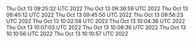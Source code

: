 Thu Oct 13 09:25:32 UTC 2022
Thu Oct 13 09:36:59 UTC 2022
Thu Oct 13 09:40:12 UTC 2022
Thu Oct 13 09:45:50 UTC 2022
Thu Oct 13 09:56:23 UTC 2022
Thu Oct 13 10:02:58 UTC 2022
Thu Oct 13 10:04:36 UTC 2022
Thu Oct 13 10:07:03 UTC 2022
Thu Oct 13 10:09:36 UTC 2022
Thu Oct 13 10:10:56 UTC 2022
Thu Oct 13 10:10:57 UTC 2022

